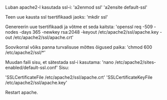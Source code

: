Luban apache2-l kasutada ssl-i: 
'a2enmod ssl'
'a2ensite default-ssl'

Teen uue kausta ssl tsertifikaadi jaoks: 
'mkdir ssl'

Genereerin uue tsertifikaadi ja võtme et seda kaitsta: 
'openssl req -509 -nodes -days 365 -newkey rsa:2048 -keyout /etc/apache2/ssl/apache.key -out /etc/apache2/ssl/apache.crt'

Soovikorral võiks panna turvalisuse mõttes õigused paika: 
'chmod 600 /etc/apache2/ssl/*'

Muudan faili sisu, et sätestada ssl-i kasutama: 
'nano /etc/apache2/sites-enabled/default-ssl.conf' 
Sisu: 

'SSLCertificateFile /etc/apache2/ssl/apache.crt'
'SSLCertificateKeyFile /etc/apache2/ssl/apache.key'

Restart apache.
